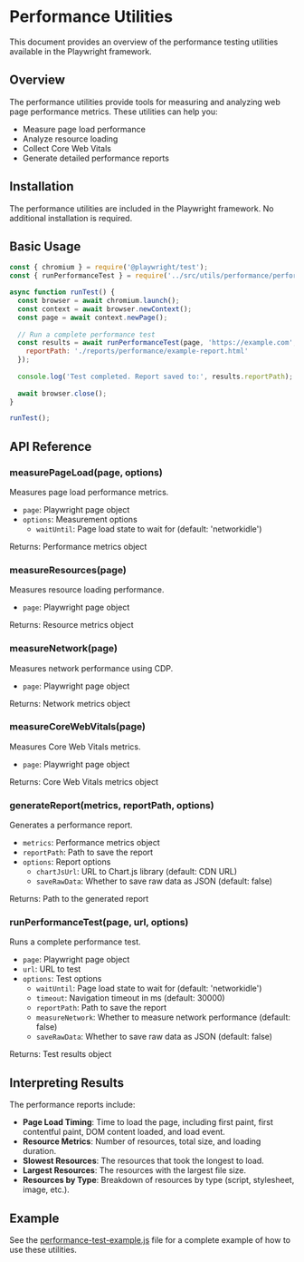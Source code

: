 <!-- Source: /Users/mzahirudeen/playwright-framework/docs/performance-utils.md -->

# Performance Utilities

This document provides an overview of the performance testing utilities available in the Playwright framework.

## Overview

The performance utilities provide tools for measuring and analyzing web page performance metrics. These utilities can help you:

- Measure page load performance
- Analyze resource loading
- Collect Core Web Vitals
- Generate detailed performance reports

## Installation

The performance utilities are included in the Playwright framework. No additional installation is required.

## Basic Usage

```javascript
const { chromium } = require('@playwright/test');
const { runPerformanceTest } = require('../src/utils/performance/performanceUtils');

async function runTest() {
  const browser = await chromium.launch();
  const context = await browser.newContext();
  const page = await context.newPage();
  
  // Run a complete performance test
  const results = await runPerformanceTest(page, 'https://example.com', {
    reportPath: './reports/performance/example-report.html'
  });
  
  console.log('Test completed. Report saved to:', results.reportPath);
  
  await browser.close();
}

runTest();
```

## API Reference

### measurePageLoad(page, options)

Measures page load performance metrics.

- `page`: Playwright page object
- `options`: Measurement options
  - `waitUntil`: Page load state to wait for (default: 'networkidle')

Returns: Performance metrics object

### measureResources(page)

Measures resource loading performance.

- `page`: Playwright page object

Returns: Resource metrics object

### measureNetwork(page)

Measures network performance using CDP.

- `page`: Playwright page object

Returns: Network metrics object

### measureCoreWebVitals(page)

Measures Core Web Vitals metrics.

- `page`: Playwright page object

Returns: Core Web Vitals metrics object

### generateReport(metrics, reportPath, options)

Generates a performance report.

- `metrics`: Performance metrics object
- `reportPath`: Path to save the report
- `options`: Report options
  - `chartJsUrl`: URL to Chart.js library (default: CDN URL)
  - `saveRawData`: Whether to save raw data as JSON (default: false)

Returns: Path to the generated report

### runPerformanceTest(page, url, options)

Runs a complete performance test.

- `page`: Playwright page object
- `url`: URL to test
- `options`: Test options
  - `waitUntil`: Page load state to wait for (default: 'networkidle')
  - `timeout`: Navigation timeout in ms (default: 30000)
  - `reportPath`: Path to save the report
  - `measureNetwork`: Whether to measure network performance (default: false)
  - `saveRawData`: Whether to save raw data as JSON (default: false)

Returns: Test results object

## Interpreting Results

The performance reports include:

- **Page Load Timing**: Time to load the page, including first paint, first contentful paint, DOM content loaded, and load event.
- **Resource Metrics**: Number of resources, total size, and loading duration.
- **Slowest Resources**: The resources that took the longest to load.
- **Largest Resources**: The resources with the largest file size.
- **Resources by Type**: Breakdown of resources by type (script, stylesheet, image, etc.).

## Example

See the [performance-test-example.js](../examples/performance-test-example.js) file for a complete example of how to use these utilities.